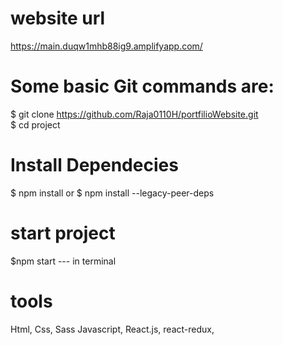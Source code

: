 
# website url 
https://main.duqw1mhb88ig9.amplifyapp.com/

# Some basic Git commands are:
$ git clone https://github.com/Raja0110H/portfilioWebsite.git      
$ cd project 

# Install  Dependecies

$ npm install
or
$ npm install --legacy-peer-deps

# start project 
$npm start --- in terminal
  
# tools

Html,
Css,
Sass
Javascript,
React.js,
react-redux,



